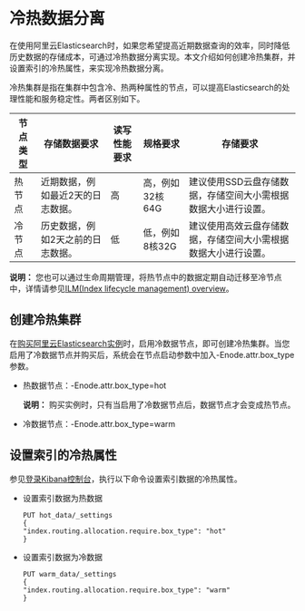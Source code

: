# 冷热数据分离

在使用阿里云Elasticsearch时，如果您希望提高近期数据查询的效率，同时降低历史数据的存储成本，可通过冷热数据分离实现。本文介绍如何创建冷热集群，并设置索引的冷热属性，来实现冷热数据分离。

冷热集群是指在集群中包含冷、热两种属性的节点，可以提高Elasticsearch的处理性能和服务稳定性。两者区别如下。

|节点类型|存储数据要求|读写性能要求|规格要求|存储要求|
|----|------|------|----|----|
|热节点|近期数据，例如最近2天的日志数据。|高|高，例如32核64G|建议使用SSD云盘存储数据，存储空间大小需根据数据大小进行设置。|
|冷节点|历史数据，例如2天之前的日志数据。|低|低，例如8核32G|建议使用高效云盘存储数据，存储空间大小需根据数据大小进行设置。|

**说明：** 您也可以通过生命周期管理，将热节点中的数据定期自动迁移至冷节点中，详情请参见[ILM\(Index lifecycle management\) overview](https://www.elastic.co/guide/en/elasticsearch/reference/current/overview-index-lifecycle-management.html)。

## 创建冷热集群

在[购买阿里云Elasticsearch实例](/intl.zh-CN/实例管理/管理实例/创建实例.md)时，启用冷数据节点，即可创建冷热集群。当您启用了冷数据节点并购买后，系统会在节点启动参数中加入-Enode.attr.box\_type参数。

-   热数据节点：-Enode.attr.box\_type=hot

    **说明：** 购买实例时，只有当启用了冷数据节点后，数据节点才会变成热节点。

-   冷数据节点：-Enode.attr.box\_type=warm

## 设置索引的冷热属性

参见[登录Kibana控制台](/intl.zh-CN/实例管理/可视化控制/Kibana/登录Kibana控制台.md)，执行以下命令设置索引数据的冷热属性。

-   设置索引数据为热数据

    ```
    PUT hot_data/_settings
    {
    "index.routing.allocation.require.box_type": "hot"
    }
    ```

-   设置索引数据为冷数据

    ```
    PUT warm_data/_settings
    {
    "index.routing.allocation.require.box_type": "warm"
    }
    ```


